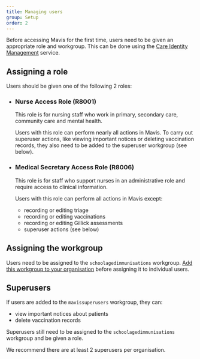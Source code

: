 ```yaml
---
title: Managing users
group: Setup
order: 2
---
```


Before accessing Mavis for the first time, users need to be given an appropriate role and workgroup. This can be done using the [Care Identity Management](https://manage-care-identities.care-identity-service2.nhs.uk/) service.

## Assigning a role

Users should be given one of the following 2 roles:

- ### Nurse Access Role (R8001)

  This role is for nursing staff who work in primary, secondary care, community care and mental health.

  Users with this role can perform nearly all actions in Mavis. To carry out superuser actions, like viewing important notices or deleting vaccination records, they also need to be added to the superuser workgroup (see below).

- ### Medical Secretary Access Role (R8006)

  This role is for staff who support nurses in an administrative role and require access to clinical information.

  Users with this role can perform all actions in Mavis except:

  - recording or editing triage
  - recording or editing vaccinations
  - recording or editing Gillick assessments
  - superuser actions (see below)

## Assigning the workgroup

Users need to be assigned to the `schoolagedimmunisations` workgroup. [Add this workgroup to your organisation](https://digital.nhs.uk/services/care-identity-service/applications-and-services/care-identity-management/user-guides/managing-workgroups/create-a-workgroup) before assigning it to individual users.

## Superusers

If users are added to the `mavissuperusers` workgroup, they can:

- view important notices about patients
- delete vaccination records

Superusers still need to be assigned to the `schoolagedimmunisations` workgroup and be given a role.

We recommend there are at least 2 superusers per organisation.
